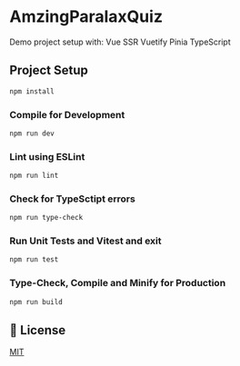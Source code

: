 # AmzingParalaxQuiz

Demo project setup with:
Vue SSR Vuetify Pinia TypeScript

## Project Setup

```sh
npm install
```

### Compile for Development

```sh
npm run dev
```

### Lint using ESLint

```sh
npm run lint
```

### Check for TypeSctipt errors

```sh
npm run type-check
```

### Run Unit Tests and Vitest and exit

```sh
npm run test
```

### Type-Check, Compile and Minify for Production

```sh
npm run build
```

## 📑 License
[MIT](http://opensource.org/licenses/MIT)
